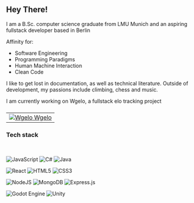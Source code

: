


<h2>
Hey There!
</h2>

I am a B.Sc. computer science graduate from LMU Munich and  an aspiring fullstack developer 
based in Berlin



Affinity for:

<ul>
  <li>Software Engineering</li>
  <li>Programming Paradigms</li>
  <li>Human Machine Interaction</li>
  <li>Clean Code</li>
 </ul> 



I like to get lost in documentation, as well as technical literature.
Outside of development, my passions include climbing, chess and music.

I am currently working on Wgelo, a fullstack elo tracking project

<h3>
<table>

  <tr>
    <td>
<a href= https://github.com/vinhti-eu/wgelo>
 <img src="https://user-images.githubusercontent.com/48870231/165990310-d609368e-a189-4e00-a481-0dbe1675d595.png" alt="Wgelo"> Wgelo
  </td>
  <tr>
  </table>
    </a>
  </h3>
  
<h3>Tech stack</h3>



<br/>

![JavaScript](https://img.shields.io/badge/javascript-%23323330.svg?style=for-the-badge&logo=javascript&logoColor=%23F7DF1E)
![C#](https://img.shields.io/badge/c%23-%23239120.svg?style=for-the-badge&logo=c-sharp&logoColor=white)
![Java](https://img.shields.io/badge/java-%23ED8B00.svg?style=for-the-badge&logo=java&logoColor=white)

![React](https://img.shields.io/badge/react-%2320232a.svg?style=for-the-badge&logo=react&logoColor=%2361DAFB)
![HTML5](https://img.shields.io/badge/html5-%23E34F26.svg?style=for-the-badge&logo=html5&logoColor=white)
![CSS3](https://img.shields.io/badge/css3-%231572B6.svg?style=for-the-badge&logo=css3&logoColor=white)

![NodeJS](https://img.shields.io/badge/node.js-6DA55F?style=for-the-badge&logo=node.js&logoColor=white)
![MongoDB](https://img.shields.io/badge/MongoDB-%234ea94b.svg?style=for-the-badge&logo=mongodb&logoColor=white)
![Express.js](https://img.shields.io/badge/express.js-%23404d59.svg?style=for-the-badge&logo=express&logoColor=%2361DAFB)

![Godot Engine](https://img.shields.io/badge/GODOT-%23FFFFFF.svg?style=for-the-badge&logo=godot-engine)
![Unity](https://img.shields.io/badge/unity-%23000000.svg?style=for-the-badge&logo=unity&logoColor=white)

